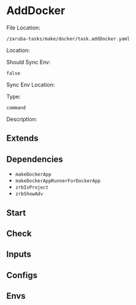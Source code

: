 
# AddDocker

File Location:

    /zaruba-tasks/make/docker/task.addDocker.yaml


Location:




Should Sync Env:

    false


Sync Env Location:




Type:

    command


Description:





## Extends




## Dependencies

* `makeDockerApp`
* `makeDockerAppRunnerForDockerApp`
* `zrbIsProject`
* `zrbShowAdv`


## Start




## Check




## Inputs


## Configs


## Envs